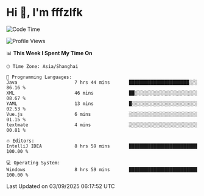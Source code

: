 # Hi 👋, I'm fffzlfk

<!--START_SECTION:waka-->
![Code Time](http://img.shields.io/badge/Code%20Time-1%2C371%20hrs%2024%20mins-blue)

![Profile Views](http://img.shields.io/badge/Profile%20Views-0-blue)

📊 **This Week I Spent My Time On** 

```text
🕑︎ Time Zone: Asia/Shanghai

💬 Programming Languages: 
Java                     7 hrs 44 mins       ██████████████████████░░░   86.16 % 
XML                      46 mins             ██░░░░░░░░░░░░░░░░░░░░░░░   08.67 % 
YAML                     13 mins             █░░░░░░░░░░░░░░░░░░░░░░░░   02.53 % 
Vue.js                   6 mins              ░░░░░░░░░░░░░░░░░░░░░░░░░   01.15 % 
textmate                 4 mins              ░░░░░░░░░░░░░░░░░░░░░░░░░   00.81 % 

🔥 Editors: 
IntelliJ IDEA            8 hrs 59 mins       █████████████████████████   100.00 % 

💻 Operating System: 
Windows                  8 hrs 59 mins       █████████████████████████   100.00 % 
```


 Last Updated on 03/09/2025 06:17:52 UTC
<!--END_SECTION:waka-->
